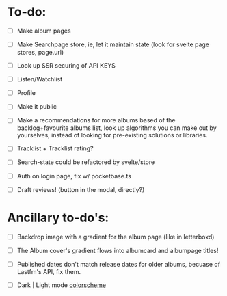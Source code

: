 # To-do:

- [ ] Make album pages

- [ ] Make Searchpage store, ie, let it maintain state (look for svelte page stores, page.url)

- [ ] Look up SSR securing of API KEYS

- [ ] Listen/Watchlist

- [ ] Profile

- [ ] Make it public

- [ ] Make a recommendations for more albums based of the backlog+favourite albums list, look up algorithms you can make out by yourselves, instead of looking for pre-existing solutions or libraries.

- [ ] Tracklist + Tracklist rating?

- [ ] Search-state could be refactored by svelte/store

- [ ] Auth on login page, fix w/ pocketbase.ts

- [ ] Draft reviews! (button in the modal, directly?)


# Ancillary to-do's:

- [ ] Backdrop image with a gradient for the album page (like in letterboxd)

- [ ] The Album cover's gradient flows into albumcard and albumpage titles!

- [ ] Published dates don't match release dates for older albums, becuase of Lastfm's API, fix them.

- [ ] Dark | Light mode [colorscheme](https://github.com/morhetz/gruvbox)
